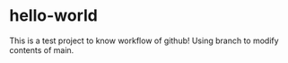 # hello-world
This is a test project to know workflow of github!
Using branch to modify contents of main.
